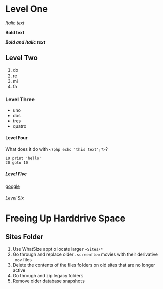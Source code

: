 # Level One
*Italic text*

**Bold text**

***Bold and Italic text***

## Level Two
1. do
2. re
3. mi
4. fa

### Level Three

* uno
* dos
* tres
* quatro

#### Level Four

What does it do with `<?php echo 'this text';?>`?

    10 print 'hello'
    20 goto 10
    
##### Level Five

[google](http://www.google.com)

###### Level Six

# Freeing Up Harddrive Space
## Sites Folder
1. Use WhatSize appt o locate larger `~Sites/*`
2. Go through and replace older `.screenflow` movies with their derivative `.mov` files
3. Delete the contents of the files folders on old sites that are no longer active
4. Go through and zip legacy folders
5. Remove older database snapshots